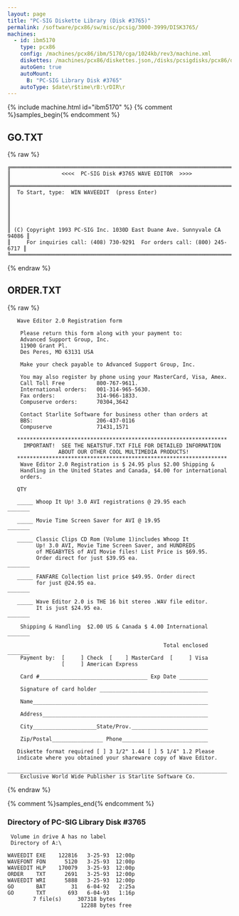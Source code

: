 ```yaml
---
layout: page
title: "PC-SIG Diskette Library (Disk #3765)"
permalink: /software/pcx86/sw/misc/pcsig/3000-3999/DISK3765/
machines:
  - id: ibm5170
    type: pcx86
    config: /machines/pcx86/ibm/5170/cga/1024kb/rev3/machine.xml
    diskettes: /machines/pcx86/diskettes.json,/disks/pcsigdisks/pcx86/diskettes.json
    autoGen: true
    autoMount:
      B: "PC-SIG Library Disk #3765"
    autoType: $date\r$time\rB:\rDIR\r
---
```


{% include machine.html id="ibm5170" %}
{% comment %}samples_begin{% endcomment %}

## GO.TXT

{% raw %}
```
╔═════════════════════════════════════════════════════════════════════════╗
║                <<<<  PC-SIG Disk #3765 WAVE EDITOR  >>>>                ║
╠═════════════════════════════════════════════════════════════════════════╣
║  To Start, type:  WIN WAVEEDIT  (press Enter)                           ║
║                                                                         ║
║                                                                         ║
║ (C) Copyright 1993 PC-SIG Inc. 1030D East Duane Ave. Sunnyvale CA 94086 ║
║     For inquiries call: (408) 730-9291  For orders call: (800) 245-6717 ║
╚═════════════════════════════════════════════════════════════════════════╝
```
{% endraw %}

## ORDER.TXT

{% raw %}
```
   Wave Editor 2.0 Registration form

    Please return this form along with your payment to:
    Advanced Support Group, Inc.
    11900 Grant Pl.
    Des Peres, MO 63131 USA

    Make your check payable to Advanced Support Group, Inc.

    You may also register by phone using your MasterCard, Visa, Amex.
    Call Toll Free          800-767-9611.
    International orders:   001-314-965-5630.
    Fax orders:             314-966-1833.
    Compuserve orders:      70304,3642

    Contact Starlite Software for business other than orders at
    BBS:                    206-437-0116
    Compuserve              71431,1571

   ******************************************************************
     IMPORTANT!  SEE THE NEATSTUF.TXT FILE FOR DETAILED INFORMATION
                ABOUT OUR OTHER COOL MULTIMEDIA PRODUCTS!
   ******************************************************************
    Wave Editor 2.0 Registration is $ 24.95 plus $2.00 Shipping &
    Handling in the United States and Canada, $4.00 for international
    orders.

   QTY

   _____ Whoop It Up! 3.0 AVI registrations @ 29.95 each        _______

   _____ Movie Time Screen Saver for AVI @ 19.95                _______

   _____ Classic Clips CD Rom (Volume 1)includes Whoop It
         Up! 3.0 AVI, Movie Time Screen Saver, and HUNDREDS
         of MEGABYTES of AVI Movie files! List Price is $69.95.
         Order direct for just $39.95 ea.                       _______

   _____ FANFARE Collection list price $49.95. Order direct
         for just @24.95 ea.                                    _______

   _____ Wave Editor 2.0 is THE 16 bit stereo .WAV file editor.
         It is just $24.95 ea.                                  _______

    Shipping & Handling  $2.00 US & Canada $ 4.00 International _______

                                                 Total enclosed _______
    Payment by:  [     ] Check  [    ] MasterCard  [     ] Visa
                 [     ] American Express

    Card #__________________________________ Exp Date _________

    Signature of card holder __________________________________

    Name_______________________________________________________

    Address____________________________________________________

    City____________________State/Prov.________________________

    Zip/Postal________________ Phone___________________________

   Diskette format required [ ] 3 1/2" 1.44 [ ] 5 1/4" 1.2 Please
   indicate where you obtained your shareware copy of Wave Editor.
    _____________________________________________________________________
    Exclusive World Wide Publisher is Starlite Software Co.
```
{% endraw %}

{% comment %}samples_end{% endcomment %}

### Directory of PC-SIG Library Disk #3765

     Volume in drive A has no label
     Directory of A:\

    WAVEEDIT EXE    122816   3-25-93  12:00p
    WAVEFONT FON      5120   3-25-93  12:00p
    WAVEEDIT HLP    170079   3-25-93  12:00p
    ORDER    TXT      2691   3-25-93  12:00p
    WAVEEDIT WRI      5888   3-25-93  12:00p
    GO       BAT        31   6-04-92   2:25a
    GO       TXT       693   6-04-93   1:16p
            7 file(s)     307318 bytes
                           12288 bytes free
